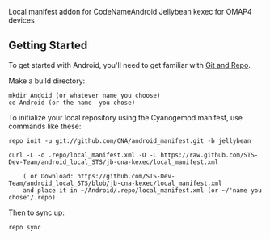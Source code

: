 Local manifest addon for CodeNameAndroid Jellybean kexec for OMAP4 devices

Getting Started
---------------

To get started with Android, you'll need to get
familiar with [Git and Repo](http://source.android.com/download/using-repo).

Make a build directory:

	mkdir Andoid (or whatever name you choose)
	cd Android (or the name  you chose)
	

To initialize your local repository using the Cyanogemod manifest, use commands like these:

    repo init -u git://github.com/CNA/android_manifest.git -b jellybean

    curl -L -o .repo/local_manifest.xml -O -L https://raw.github.com/STS-Dev-Team/android_local_STS/jb-cna-kexec/local_manifest.xml

    	( or Download: https://github.com/STS-Dev-Team/android_local_STS/blob/jb-cna-kexec/local_manifest.xml
		and place it in ~/Android/.repo/local_manifest.xml (or ~/'name you chose'/.repo)

Then to sync up:

    repo sync
